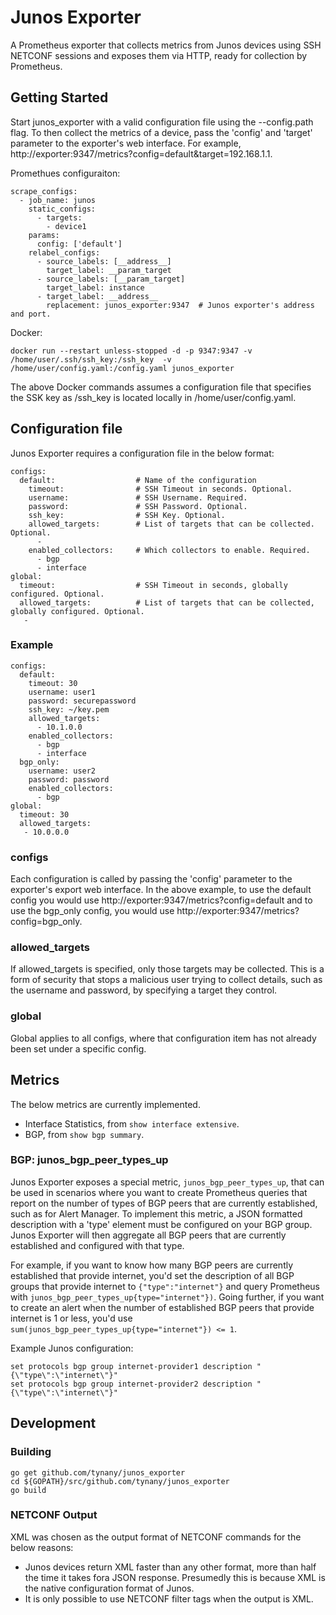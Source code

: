 # Junos Exporter
A Prometheus exporter that collects metrics from Junos devices using SSH NETCONF sessions and exposes them via HTTP, ready for collection by Prometheus.

## Getting Started
Start junos_exporter with a valid configuration file using the --config.path flag. To then collect the metrics of a device, pass the 'config' and 'target' parameter to the exporter's web interface. For example, http://exporter:9347/metrics?config=default&target=192.168.1.1.

Promethues configuraiton:
```
scrape_configs:
  - job_name: junos
    static_configs:
      - targets:
        - device1
    params:
      config: ['default']
    relabel_configs:
      - source_labels: [__address__]
        target_label: __param_target
      - source_labels: [__param_target]
        target_label: instance
      - target_label: __address__
        replacement: junos_exporter:9347  # Junos exporter's address and port.
```

Docker:
```
docker run --restart unless-stopped -d -p 9347:9347 -v /home/user/.ssh/ssh_key:/ssh_key  -v /home/user/config.yaml:/config.yaml junos_exporter
```
The above Docker commands assumes a configuration file that specifies the SSK key as /ssh_key is located locally in /home/user/config.yaml.

## Configuration file
Junos Exporter requires a configuration file in the below format:
```
configs:
  default:                  # Name of the configuration
    timeout:                # SSH Timeout in seconds. Optional.
    username:               # SSH Username. Required.
    password:               # SSH Password. Optional.    
    ssh_key:                # SSH Key. Optional.        
    allowed_targets:        # List of targets that can be collected. Optional.
      -          
    enabled_collectors:     # Which collectors to enable. Required.
      - bgp
      - interface
global:
  timeout:                  # SSH Timeout in seconds, globally configured. Optional.
  allowed_targets:          # List of targets that can be collected, globally configured. Optional.
   -
```
### Example
```
configs:
  default:
    timeout: 30
    username: user1
    password: securepassword
    ssh_key: ~/key.pem
    allowed_targets:
      - 10.1.0.0
    enabled_collectors:
      - bgp
      - interface
  bgp_only:
    username: user2
    password: password
    enabled_collectors:
      - bgp
global:
  timeout: 30
  allowed_targets:
   - 10.0.0.0

```
### configs
Each configuration is called by passing the 'config' parameter to the exporter's export web interface. In the above example, to use the default config you would use http://exporter:9347/metrics?config=default and to use the bgp_only config, you would use http://exporter:9347/metrics?config=bgp_only.

### allowed_targets
If allowed_targets is specified, only those targets may be collected. This is a form of security that stops a malicious user trying to collect details, such as the username and password, by specifying a target they control.

### global
Global applies to all configs, where that configuration item has not already been set under a specific config.

## Metrics
The below metrics are currently implemented.
- Interface Statistics, from `show interface extensive`.
- BGP, from `show bgp summary`.

### BGP: junos_bgp_peer_types_up
Junos Exporter exposes a special metric, `junos_bgp_peer_types_up`, that can be used in scenarios where you want to create Prometheus queries that report on the number of types of BGP peers that are currently established, such as for Alert Manager. To implement this metric, a JSON formatted description with a 'type' element must be configured on your BGP group. Junos Exporter will then aggregate all BGP peers that are currently established and configured with that type.

For example, if you want to know how many BGP peers are currently established that provide internet, you'd set the description of all BGP groups that provide internet to `{"type":"internet"}` and query Prometheus with `junos_bgp_peer_types_up{type="internet"})`. Going further, if you want to create an alert when the number of established BGP peers that provide internet is 1 or less, you'd use `sum(junos_bgp_peer_types_up{type="internet"}) <= 1`.  

Example Junos configuration:
```
set protocols bgp group internet-provider1 description "{\"type\":\"internet\"}"
set protocols bgp group internet-provider2 description "{\"type\":\"internet\"}"
```

## Development
### Building
```
go get github.com/tynany/junos_exporter
cd ${GOPATH}/src/github.com/tynany/junos_exporter
go build
```

### NETCONF Output
XML was chosen as the output format of NETCONF commands for the below reasons:

 - Junos devices return XML faster than any other format, more than half the time it takes fora JSON response. Presumedly this is because XML is the native configuration format of Junos.
 - It is only possible to use NETCONF filter tags when the output is XML.
